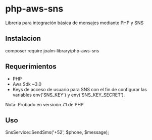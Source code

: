 # php-aws-sns
Libreria para integración básica de mensajes mediante PHP y SNS

## Instalacion
composer require joalm-library/php-aws-sns

## Requerimientos
<ul>
<li>PHP</li>
<li>Aws Sdk ~3.0</li>
<li>Keys de acceso de usuario para SNS con el fin de configurar las variables env('SNS_KEY') y env('SNS_KEY_SECRET').</li>
</ul>

Nota: Probado en versioón 7.1 de PHP

## Uso
SnsService::SendSms('+52', $phone, $message);
